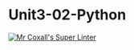 # Unit3-02-Python
[![Mr Coxall's Super Linter](https://github.com/ICS3U-Programming-VanN/Unit3-02-Python/workflows/Mr%20Coxall's%20Super%20Linter/badge.svg)](https://github.com/ICS3U-Programming-VanN/Unit3-02-Python/actions/)